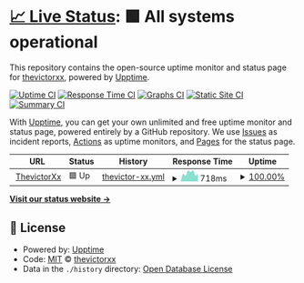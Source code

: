 # [📈 Live Status](https://thevictorxx.github.io/upptime): <!--live status--> **🟩 All systems operational**

This repository contains the open-source uptime monitor and status page for [thevictorxx](https://thevictorxx.github.io/upptime), powered by [Upptime](https://github.com/upptime/upptime).

[![Uptime CI](https://github.com/thevictorxx/upptime/workflows/Uptime%20CI/badge.svg)](https://github.com/thevictorxx/upptime/actions?query=workflow%3A%22Uptime+CI%22)
[![Response Time CI](https://github.com/thevictorxx/upptime/workflows/Response%20Time%20CI/badge.svg)](https://github.com/thevictorxx/upptime/actions?query=workflow%3A%22Response+Time+CI%22)
[![Graphs CI](https://github.com/thevictorxx/upptime/workflows/Graphs%20CI/badge.svg)](https://github.com/thevictorxx/upptime/actions?query=workflow%3A%22Graphs+CI%22)
[![Static Site CI](https://github.com/thevictorxx/upptime/workflows/Static%20Site%20CI/badge.svg)](https://github.com/thevictorxx/upptime/actions?query=workflow%3A%22Static+Site+CI%22)
[![Summary CI](https://github.com/thevictorxx/upptime/workflows/Summary%20CI/badge.svg)](https://github.com/thevictorxx/upptime/actions?query=workflow%3A%22Summary+CI%22)

With [Upptime](https://upptime.js.org), you can get your own unlimited and free uptime monitor and status page, powered entirely by a GitHub repository. We use [Issues](https://github.com/thevictorxx/upptime/issues) as incident reports, [Actions](https://github.com/thevictorxx/upptime/actions) as uptime monitors, and [Pages](https://thevictorxx.github.io/upptime) for the status page.

<!--start: status pages-->
<!-- This summary is generated by Upptime (https://github.com/upptime/upptime) -->
<!-- Do not edit this manually, your changes will be overwritten -->
<!-- prettier-ignore -->
| URL | Status | History | Response Time | Uptime |
| --- | ------ | ------- | ------------- | ------ |
| <img alt="" src="https://favicons.githubusercontent.com/thevictorxx.com" height="13"> [ThevictorXx](https://thevictorxx.com) | 🟩 Up | [thevictor-xx.yml](https://github.com/thevictorxx/upptime/commits/HEAD/history/thevictor-xx.yml) | <details><summary><img alt="Response time graph" src="./graphs/thevictor-xx/response-time-week.png" height="20"> 718ms</summary><br><a href="https://thevictorxx.github.io/upptime/history/thevictor-xx"><img alt="Response time 641" src="https://img.shields.io/endpoint?url=https%3A%2F%2Fraw.githubusercontent.com%2Fthevictorxx%2Fupptime%2FHEAD%2Fapi%2Fthevictor-xx%2Fresponse-time.json"></a><br><a href="https://thevictorxx.github.io/upptime/history/thevictor-xx"><img alt="24-hour response time 656" src="https://img.shields.io/endpoint?url=https%3A%2F%2Fraw.githubusercontent.com%2Fthevictorxx%2Fupptime%2FHEAD%2Fapi%2Fthevictor-xx%2Fresponse-time-day.json"></a><br><a href="https://thevictorxx.github.io/upptime/history/thevictor-xx"><img alt="7-day response time 718" src="https://img.shields.io/endpoint?url=https%3A%2F%2Fraw.githubusercontent.com%2Fthevictorxx%2Fupptime%2FHEAD%2Fapi%2Fthevictor-xx%2Fresponse-time-week.json"></a><br><a href="https://thevictorxx.github.io/upptime/history/thevictor-xx"><img alt="30-day response time 736" src="https://img.shields.io/endpoint?url=https%3A%2F%2Fraw.githubusercontent.com%2Fthevictorxx%2Fupptime%2FHEAD%2Fapi%2Fthevictor-xx%2Fresponse-time-month.json"></a><br><a href="https://thevictorxx.github.io/upptime/history/thevictor-xx"><img alt="1-year response time 641" src="https://img.shields.io/endpoint?url=https%3A%2F%2Fraw.githubusercontent.com%2Fthevictorxx%2Fupptime%2FHEAD%2Fapi%2Fthevictor-xx%2Fresponse-time-year.json"></a></details> | <details><summary><a href="https://thevictorxx.github.io/upptime/history/thevictor-xx">100.00%</a></summary><a href="https://thevictorxx.github.io/upptime/history/thevictor-xx"><img alt="All-time uptime 96.71%" src="https://img.shields.io/endpoint?url=https%3A%2F%2Fraw.githubusercontent.com%2Fthevictorxx%2Fupptime%2FHEAD%2Fapi%2Fthevictor-xx%2Fuptime.json"></a><br><a href="https://thevictorxx.github.io/upptime/history/thevictor-xx"><img alt="24-hour uptime 100.00%" src="https://img.shields.io/endpoint?url=https%3A%2F%2Fraw.githubusercontent.com%2Fthevictorxx%2Fupptime%2FHEAD%2Fapi%2Fthevictor-xx%2Fuptime-day.json"></a><br><a href="https://thevictorxx.github.io/upptime/history/thevictor-xx"><img alt="7-day uptime 100.00%" src="https://img.shields.io/endpoint?url=https%3A%2F%2Fraw.githubusercontent.com%2Fthevictorxx%2Fupptime%2FHEAD%2Fapi%2Fthevictor-xx%2Fuptime-week.json"></a><br><a href="https://thevictorxx.github.io/upptime/history/thevictor-xx"><img alt="30-day uptime 99.06%" src="https://img.shields.io/endpoint?url=https%3A%2F%2Fraw.githubusercontent.com%2Fthevictorxx%2Fupptime%2FHEAD%2Fapi%2Fthevictor-xx%2Fuptime-month.json"></a><br><a href="https://thevictorxx.github.io/upptime/history/thevictor-xx"><img alt="1-year uptime 96.71%" src="https://img.shields.io/endpoint?url=https%3A%2F%2Fraw.githubusercontent.com%2Fthevictorxx%2Fupptime%2FHEAD%2Fapi%2Fthevictor-xx%2Fuptime-year.json"></a></details>

<!--end: status pages-->

[**Visit our status website →**](https://thevictorxx.github.io/upptime)

## 📄 License

- Powered by: [Upptime](https://github.com/upptime/upptime)
- Code: [MIT](./LICENSE) © [thevictorxx](https://thevictorxx.github.io/upptime)
- Data in the `./history` directory: [Open Database License](https://opendatacommons.org/licenses/odbl/1-0/)
